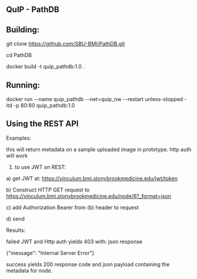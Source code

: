 ## QuIP - PathDB

## Building:

git clone https://github.com/SBU-BMI/PathDB.git

cd PathDB

docker build -t quip_pathdb:1.0 .

## Running:
docker run --name quip_pathdb --net=quip_nw --restart unless-stopped -itd -p 80:80 quip_pathdb:1.0

## Using the REST API

Examples:

this will return metadata on a sample uploaded image in prototype.  http auth will work

1) to use JWT on REST:

  a) get JWT at: https://vinculum.bmi.stonybrookmedicine.edu/jwt/token
  
  b) Construct HTTP GET request to https://vinculum.bmi.stonybrookmedicine.edu/node/6?_format=json
  
  c) add Authorization Bearer <insert JWT> from (b) header to request
  
  d) send

Results:

failed JWT and Http auth yields 403 with: json response

{"message": "Internal Server Error"}

success yields 200 response code and json payload containing the metadata for node.
